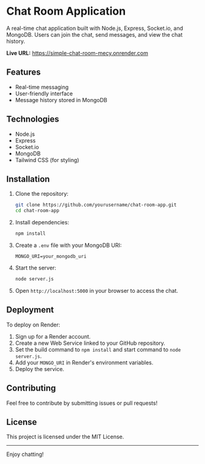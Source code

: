 
# Chat Room Application

A real-time chat application built with Node.js, Express, Socket.io, and MongoDB. Users can join the chat, send messages, and view the chat history.

**Live URL:** https://simple-chat-room-mecy.onrender.com

## Features

- Real-time messaging
- User-friendly interface
- Message history stored in MongoDB

## Technologies

- Node.js
- Express
- Socket.io
- MongoDB
- Tailwind CSS (for styling)

## Installation

1. Clone the repository:
   ```bash
   git clone https://github.com/yourusername/chat-room-app.git
   cd chat-room-app
   ```

2. Install dependencies:
   ```bash
   npm install
   ```

3. Create a `.env` file with your MongoDB URI:
   ```plaintext
   MONGO_URI=your_mongodb_uri
   ```

4. Start the server:
   ```bash
   node server.js
   ```

5. Open `http://localhost:5000` in your browser to access the chat.

## Deployment

To deploy on Render:

1. Sign up for a Render account.
2. Create a new Web Service linked to your GitHub repository.
3. Set the build command to `npm install` and start command to `node server.js`.
4. Add your `MONGO_URI` in Render's environment variables.
5. Deploy the service.

## Contributing

Feel free to contribute by submitting issues or pull requests!

## License

This project is licensed under the MIT License.

---

Enjoy chatting!
